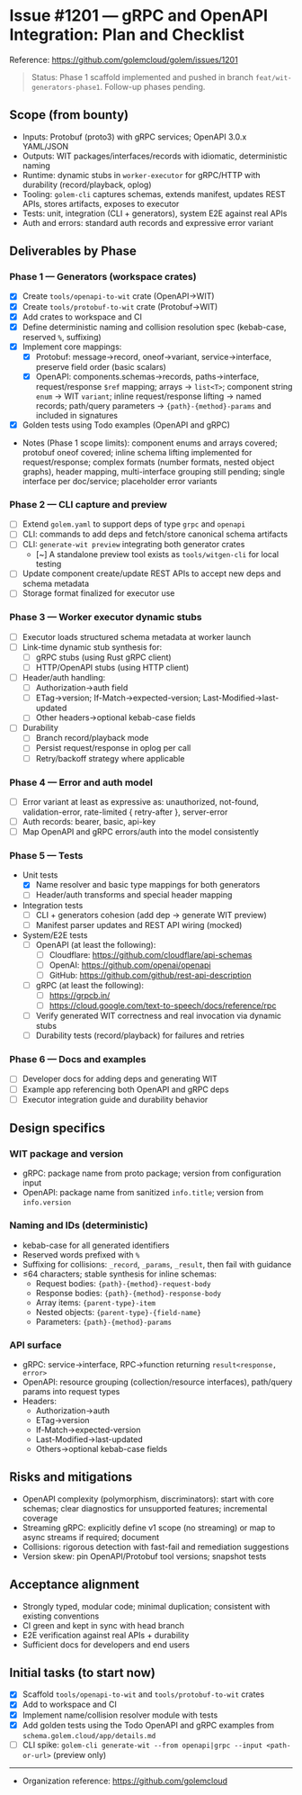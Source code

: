 # Issue #1201 — gRPC and OpenAPI Integration: Plan and Checklist

Reference: https://github.com/golemcloud/golem/issues/1201

> Status: Phase 1 scaffold implemented and pushed in branch `feat/wit-generators-phase1`. Follow-up phases pending.

## Scope (from bounty)
- Inputs: Protobuf (proto3) with gRPC services; OpenAPI 3.0.x YAML/JSON
- Outputs: WIT packages/interfaces/records with idiomatic, deterministic naming
- Runtime: dynamic stubs in `worker-executor` for gRPC/HTTP with durability (record/playback, oplog)
- Tooling: `golem-cli` captures schemas, extends manifest, updates REST APIs, stores artifacts, exposes to executor
- Tests: unit, integration (CLI + generators), system E2E against real APIs
- Auth and errors: standard auth records and expressive error variant

## Deliverables by Phase

### Phase 1 — Generators (workspace crates)
- [x] Create `tools/openapi-to-wit` crate (OpenAPI→WIT)
- [x] Create `tools/protobuf-to-wit` crate (Protobuf→WIT)
- [x] Add crates to workspace and CI
- [x] Define deterministic naming and collision resolution spec (kebab-case, reserved `%`, suffixing)
- [x] Implement core mappings:
  - [x] Protobuf: message→record, oneof→variant, service→interface, preserve field order (basic scalars)
  - [x] OpenAPI: components.schemas→records, paths→interface, request/response `$ref` mapping; arrays → `list<T>`; component string `enum` → WIT `variant`; inline request/response lifting → named records; path/query parameters → `{path}-{method}-params` and included in signatures
- [x] Golden tests using Todo examples (OpenAPI and gRPC)
- Notes (Phase 1 scope limits): component enums and arrays covered; protobuf oneof covered; inline schema lifting implemented for request/response; complex formats (number formats, nested object graphs), header mapping, multi-interface grouping still pending; single interface per doc/service; placeholder error variants

### Phase 2 — CLI capture and preview
- [ ] Extend `golem.yaml` to support deps of type `grpc` and `openapi`
- [ ] CLI: commands to add deps and fetch/store canonical schema artifacts
- [ ] CLI: `generate-wit preview` integrating both generator crates
  - [~] A standalone preview tool exists as `tools/witgen-cli` for local testing
- [ ] Update component create/update REST APIs to accept new deps and schema metadata
- [ ] Storage format finalized for executor use

### Phase 3 — Worker executor dynamic stubs
- [ ] Executor loads structured schema metadata at worker launch
- [ ] Link-time dynamic stub synthesis for:
  - [ ] gRPC stubs (using Rust gRPC client)
  - [ ] HTTP/OpenAPI stubs (using HTTP client)
- [ ] Header/auth handling:
  - [ ] Authorization→auth field
  - [ ] ETag→version; If-Match→expected-version; Last-Modified→last-updated
  - [ ] Other headers→optional kebab-case fields
- [ ] Durability
  - [ ] Branch record/playback mode
  - [ ] Persist request/response in oplog per call
  - [ ] Retry/backoff strategy where applicable

### Phase 4 — Error and auth model
- [ ] Error variant at least as expressive as: unauthorized, not-found, validation-error, rate-limited { retry-after }, server-error
- [ ] Auth records: bearer, basic, api-key
- [ ] Map OpenAPI and gRPC errors/auth into the model consistently

### Phase 5 — Tests
- Unit tests
  - [x] Name resolver and basic type mappings for both generators
  - [ ] Header/auth transforms and special header mapping
- Integration tests
  - [ ] CLI + generators cohesion (add dep → generate WIT preview)
  - [ ] Manifest parser updates and REST API wiring (mocked)
- System/E2E tests
  - [ ] OpenAPI (at least the following):
    - [ ] Cloudflare: https://github.com/cloudflare/api-schemas
    - [ ] OpenAI: https://github.com/openai/openapi
    - [ ] GitHub: https://github.com/github/rest-api-description
  - [ ] gRPC (at least the following):
    - [ ] https://grpcb.in/
    - [ ] https://cloud.google.com/text-to-speech/docs/reference/rpc
  - [ ] Verify generated WIT correctness and real invocation via dynamic stubs
  - [ ] Durability tests (record/playback) for failures and retries

### Phase 6 — Docs and examples
- [ ] Developer docs for adding deps and generating WIT
- [ ] Example app referencing both OpenAPI and gRPC deps
- [ ] Executor integration guide and durability behavior

## Design specifics

### WIT package and version
- gRPC: package name from proto package; version from configuration input
- OpenAPI: package name from sanitized `info.title`; version from `info.version`

### Naming and IDs (deterministic)
- kebab-case for all generated identifiers
- Reserved words prefixed with `%`
- Suffixing for collisions: `_record`, `_params`, `_result`, then fail with guidance
- ≤64 characters; stable synthesis for inline schemas:
  - Request bodies: `{path}-{method}-request-body`
  - Response bodies: `{path}-{method}-response-body`
  - Array items: `{parent-type}-item`
  - Nested objects: `{parent-type}-{field-name}`
  - Parameters: `{path}-{method}-params`

### API surface
- gRPC: service→interface, RPC→function returning `result<response, error>`
- OpenAPI: resource grouping (collection/resource interfaces), path/query params into request types
- Headers:
  - Authorization→auth
  - ETag→version
  - If-Match→expected-version
  - Last-Modified→last-updated
  - Others→optional kebab-case fields

## Risks and mitigations
- OpenAPI complexity (polymorphism, discriminators): start with core schemas; clear diagnostics for unsupported features; incremental coverage
- Streaming gRPC: explicitly define v1 scope (no streaming) or map to async streams if required; document
- Collisions: rigorous detection with fast-fail and remediation suggestions
- Version skew: pin OpenAPI/Protobuf tool versions; snapshot tests

## Acceptance alignment
- Strongly typed, modular code; minimal duplication; consistent with existing conventions
- CI green and kept in sync with head branch
- E2E verification against real APIs + durability
- Sufficient docs for developers and end users

## Initial tasks (to start now)
- [x] Scaffold `tools/openapi-to-wit` and `tools/protobuf-to-wit` crates
- [x] Add to workspace and CI
- [x] Implement name/collision resolver module with tests
- [x] Add golden tests using the Todo OpenAPI and gRPC examples from `schema.golem.cloud/app/details.md`
- [ ] CLI spike: `golem-cli generate-wit --from openapi|grpc --input <path-or-url>` (preview only)

---
- Organization reference: https://github.com/golemcloud

